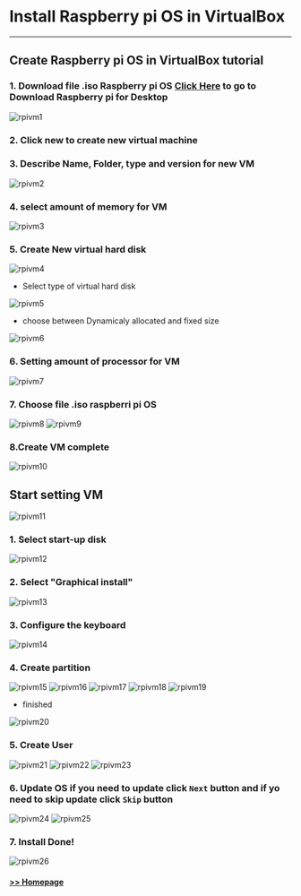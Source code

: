 # Install Raspberry pi OS in VirtualBox
-------------------------------------------------
## Create Raspberry pi OS in VirtualBox tutorial

### 1. Download file .iso Raspberry pi OS   [Click Here](https://www.raspberrypi.com/software/raspberry-pi-desktop/)  to go to Download Raspberry pi for Desktop

<img src="/Blog/picture/rpi_virtualbox/Screenshot 2022-10-20 211423.png" alt="rpivm1" />

### 2. Click new to create new virtual machine 


### 3. Describe Name, Folder, type and version for new VM

<img src="/Blog/picture/rpi_virtualbox/Screenshot 2022-09-28 213443.png" alt="rpivm2" />

### 4. select amount of memory for VM

<img src="/Blog/picture/rpi_virtualbox/Screenshot 2022-09-28 213507.png" alt="rpivm3" />

### 5. Create New virtual hard disk

<img src="/Blog/picture/rpi_virtualbox/Screenshot 2022-09-28 213524.png" alt="rpivm4" />

- Select type of virtual hard disk

<img src="/Blog/picture/rpi_virtualbox/Screenshot 2022-09-28 213539.png" alt="rpivm5" />

- choose between Dynamicaly allocated and fixed size

<img src="/Blog/picture/rpi_virtualbox/Screenshot 2022-09-28 213551.png" alt="rpivm6" />

### 6. Setting amount of processor for VM

<img src="/Blog/picture/rpi_virtualbox/Screenshot 2022-09-28 213655.png" alt="rpivm7" />

### 7. Choose file .iso raspberri pi OS

<img src="/Blog/picture/rpi_virtualbox/Screenshot 2022-09-28 213749.png" alt="rpivm8" />


<img src="/Blog/picture/rpi_virtualbox/Screenshot 2022-09-28 213800.png" alt="rpivm9" />


### 8.Create VM complete

<img src="/Blog/picture/rpi_virtualbox/Screenshot 2022-09-28 213816.png" alt="rpivm10" />


## Start setting VM

<img src="/Blog/picture/rpi_virtualbox/Screenshot 2022-09-28 213816.png" alt="rpivm11" />


### 1. Select start-up disk

<img src="/Blog/picture/rpi_virtualbox/Screenshot 2022-09-28 213856.png" alt="rpivm12" />

### 2. Select "Graphical install" 

<img src="/Blog/picture/rpi_virtualbox/Screenshot 2022-09-28 213955.png" alt="rpivm13" />

### 3. Configure the keyboard

<img src="/Blog/picture/rpi_virtualbox/Screenshot 2022-09-28 214141.png" alt="rpivm14" />

### 4. Create partition 

<img src="/Blog/picture/rpi_virtualbox/Screenshot 2022-09-28 214310.png" alt="rpivm15" />

<img src="/Blog/picture/rpi_virtualbox/Screenshot 2022-09-28 214354.png" alt="rpivm16" />

<img src="/Blog/picture/rpi_virtualbox/Screenshot 2022-09-28 215450.png" alt="rpivm17" />

<img src="/Blog/picture/rpi_virtualbox/Screenshot 2022-09-28 220107.png" alt="rpivm18" />

<img src="/Blog/picture/rpi_virtualbox/Screenshot 2022-09-28 220130.png" alt="rpivm19" />

- finished

<img src="/Blog/picture/rpi_virtualbox/Screenshot 2022-09-28 220510.png" alt="rpivm20" />

### 5. Create User 

<img src="/Blog/picture/rpi_virtualbox/Screenshot 2022-09-28 220816.png" alt="rpivm21" />

<img src="/Blog/picture/rpi_virtualbox/Screenshot 2022-09-28 220854.png" alt="rpivm22" />

<img src="/Blog/picture/rpi_virtualbox/Screenshot 2022-09-28 221030.png" alt="rpivm23" />

### 6. Update OS if you need to update click ```Next``` button and if yo need to skip update click ```Skip``` button

<img src="/Blog/picture/rpi_virtualbox/Screenshot 2022-09-28 221208.png" alt="rpivm24" />

<img src="/Blog/picture/rpi_virtualbox/Screenshot 2022-09-28 223615.png" alt="rpivm25" />

### 7. Install Done!

<img src="/Blog/picture/rpi_virtualbox/Screenshot 2022-09-28 223719.png" alt="rpivm26" />


#### [>> Homepage](https://pkrittapon.github.io)

